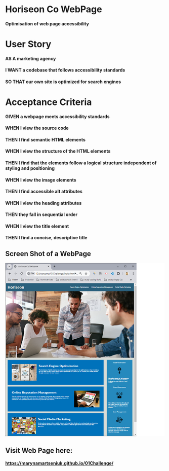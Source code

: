 # Horiseon Co WebPage 
#### Optimisation of web page accessibility

# User Story

#### AS A marketing agency
#### I WANT a codebase that follows accessibility standards
#### SO THAT our own site is optimized for search engines

# Acceptance Criteria

#### GIVEN a webpage meets accessibility standards
#### WHEN I view the source code
#### THEN I find semantic HTML elements
#### WHEN I view the structure of the HTML elements
#### THEN I find that the elements follow a logical structure independent of styling and positioning
#### WHEN I view the image elements
#### THEN I find accessible alt attributes
#### WHEN I view the heading attributes
#### THEN they fall in sequential order
#### WHEN I view the title element
#### THEN I find a concise, descriptive title

## Screen Shot of a WebPage
![WebPage as it looks like](https://github.com/MarynaMartseniuk/01Challenge/blob/main/assets/images/web-screen-shot.png)

## Visit Web Page here:
#### https://marynamartseniuk.github.io/01Challenge/
